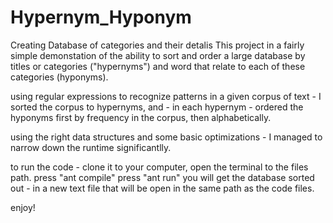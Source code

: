 # Hypernym_Hyponym
Creating Database of categories and their detalis
This project in a fairly simple demonstation of the ability to sort and order a large database
by titles or categories ("hypernyms") and word that relate to each of these categories (hyponyms).

using regular expressions to recognize patterns in a given corpus of text - I sorted the corpus to hypernyms,
and - in each hypernym - ordered the hyponyms first by frequency in the corpus, then alphabetically.

using the right data structures and some basic optimizations - I managed to narrow down the runtime significantlly.

to run the code - clone it to your computer,
open the terminal to the files path.
press "ant compile"
press "ant run"
you will get the database sorted out - in a new text file that will be open in the same path as the code files.

enjoy!
